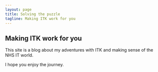 ```yaml
---
layout: page
title: Solving the puzzle
tagline: Making ITK work for you
---
```


## Making ITK work for you

This site is a blog about my adventures with ITK and making sense of the NHS IT world.

I hope you enjoy the journey.	

